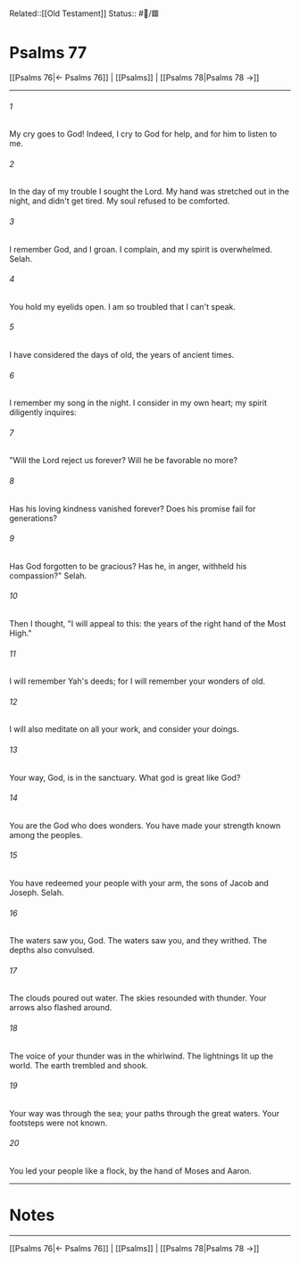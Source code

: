 Related::[[Old Testament]]
Status:: #📖/🟥
# Psalms 77

[[Psalms 76|← Psalms 76]] | [[Psalms]] | [[Psalms 78|Psalms 78 →]]
***



###### 1 
My cry goes to God! Indeed, I cry to God for help, and for him to listen to me. 

###### 2 
In the day of my trouble I sought the Lord. My hand was stretched out in the night, and didn't get tired. My soul refused to be comforted. 

###### 3 
I remember God, and I groan. I complain, and my spirit is overwhelmed. Selah. 

###### 4 
You hold my eyelids open. I am so troubled that I can't speak. 

###### 5 
I have considered the days of old, the years of ancient times. 

###### 6 
I remember my song in the night. I consider in my own heart; my spirit diligently inquires: 

###### 7 
"Will the Lord reject us forever? Will he be favorable no more? 

###### 8 
Has his loving kindness vanished forever? Does his promise fail for generations? 

###### 9 
Has God forgotten to be gracious? Has he, in anger, withheld his compassion?" Selah. 

###### 10 
Then I thought, "I will appeal to this: the years of the right hand of the Most High." 

###### 11 
I will remember Yah's deeds; for I will remember your wonders of old. 

###### 12 
I will also meditate on all your work, and consider your doings. 

###### 13 
Your way, God, is in the sanctuary. What god is great like God? 

###### 14 
You are the God who does wonders. You have made your strength known among the peoples. 

###### 15 
You have redeemed your people with your arm, the sons of Jacob and Joseph. Selah. 

###### 16 
The waters saw you, God. The waters saw you, and they writhed. The depths also convulsed. 

###### 17 
The clouds poured out water. The skies resounded with thunder. Your arrows also flashed around. 

###### 18 
The voice of your thunder was in the whirlwind. The lightnings lit up the world. The earth trembled and shook. 

###### 19 
Your way was through the sea; your paths through the great waters. Your footsteps were not known. 

###### 20 
You led your people like a flock, by the hand of Moses and Aaron.

---
# Notes


***
[[Psalms 76|← Psalms 76]] | [[Psalms]] | [[Psalms 78|Psalms 78 →]]
